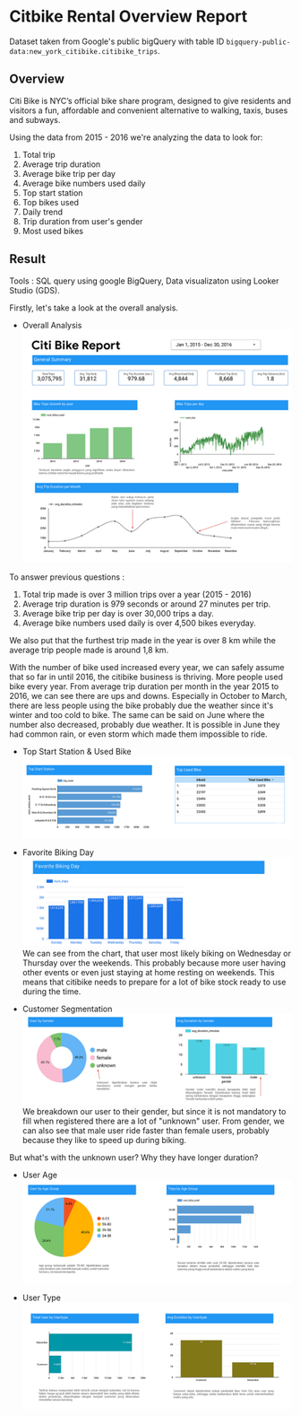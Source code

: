 # Citbike Rental Overview Report
Dataset taken from Google's public bigQuery with table ID `bigquery-public-data:new_york_citibike.citibike_trips`.

## Overview
Citi Bike is NYC’s official bike share program, designed to give residents and visitors a fun, affordable and convenient alternative to walking, taxis, buses and subways. 

Using the data from 2015 - 2016 we're analyzing the data to look for: 
1. Total trip
2. Average trip duration
3. Average bike trip per day
4. Average bike numbers used daily
5. Top start station
6. Top bikes used
7. Daily trend
8. Trip duration from user's gender
9. Most used bikes

## Result
Tools : SQL query using google BigQuery, Data visualizaton using Looker Studio (GDS). 

Firstly, let's take a look at the overall analysis.

- Overall Analysis
![image](images/1.jpg)

To answer previous questions : 
1. Total trip made is over 3 million trips over a year (2015 - 2016)
2. Average trip duration is 979 seconds or around 27 minutes per trip. 
3. Average bike trip per day is over 30,000 trips a day.
4. Average bike numbers used daily is over 4,500 bikes everyday.

We also put that the furthest trip made in the year is over 8 km while the average trip people made is around 1,8 km.

With the number of bike used increased every year, we can safely assume that so far in until 2016, the citibike business is thriving. More people used bike every year.
From average trip duration per month in the year 2015 to 2016, we can see there are ups and downs. Especially in October to March, there are less people using the bike probably due the weather since it's winter and too cold to bike. 
The same can be said on June where the number also decreased, probably due weather. It is possible in June they had common rain, or even storm which made them impossible to ride. 

- Top Start Station & Used Bike
![image](images/2.jpg)

- Favorite Biking Day
![image](images/3.jpg)
We can see from the chart, that user most likely biking on Wednesday or Thursday over the weekends. This probably because more user having other events or even just staying at home resting on weekends. This means that citibike needs to prepare for a lot of bike stock ready to use during the time. 

- Customer Segmentation
![image](images/4.jpg)
We breakdown our user to their gender, but since it is not mandatory to fill when registered there are a lot of "unknown" user. 
From gender, we can also see that male user ride faster than female users, probably because they like to speed up during biking. 

But what's with the unknown user? Why they have longer duration?

- User Age
![image](images/5.jpg)

- User Type
![image](images/6.jpg)
